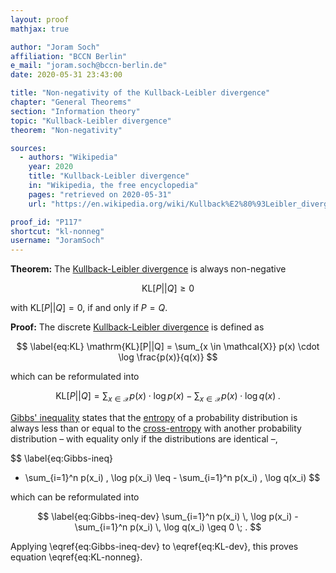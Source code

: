 ```yaml
---
layout: proof
mathjax: true

author: "Joram Soch"
affiliation: "BCCN Berlin"
e_mail: "joram.soch@bccn-berlin.de"
date: 2020-05-31 23:43:00

title: "Non-negativity of the Kullback-Leibler divergence"
chapter: "General Theorems"
section: "Information theory"
topic: "Kullback-Leibler divergence"
theorem: "Non-negativity"

sources:
  - authors: "Wikipedia"
    year: 2020
    title: "Kullback-Leibler divergence"
    in: "Wikipedia, the free encyclopedia"
    pages: "retrieved on 2020-05-31"
    url: "https://en.wikipedia.org/wiki/Kullback%E2%80%93Leibler_divergence#Properties"

proof_id: "P117"
shortcut: "kl-nonneg"
username: "JoramSoch"
---
```



**Theorem:** The [Kullback-Leibler divergence](/D/kl) is always non-negative

$$ \label{eq:KL-nonneg}
\mathrm{KL}[P||Q] \geq 0
$$

with $\mathrm{KL}[P \vert \vert Q] = 0$, if and only if $P = Q$.


**Proof:** The discrete [Kullback-Leibler divergence](/D/kl) is defined as

$$ \label{eq:KL}
\mathrm{KL}[P||Q] = \sum_{x \in \mathcal{X}} p(x) \cdot \log \frac{p(x)}{q(x)}
$$

which can be reformulated into

$$ \label{eq:KL-dev}
\mathrm{KL}[P||Q] = \sum_{x \in \mathcal{X}} p(x) \cdot \log p(x) - \sum_{x \in \mathcal{X}} p(x) \cdot \log q(x) \; .
$$

[Gibbs' inequality](/P/gibbs-ineq) states that the [entropy](/D/ent) of a probability distribution is always less than or equal to the [cross-entropy](/D/ent-cross) with another probability distribution – with equality only if the distributions are identical –,

$$ \label{eq:Gibbs-ineq}
- \sum_{i=1}^n p(x_i) \, \log p(x_i) \leq - \sum_{i=1}^n p(x_i) \, \log q(x_i)
$$

which can be reformulated into

$$ \label{eq:Gibbs-ineq-dev}
\sum_{i=1}^n p(x_i) \, \log p(x_i) - \sum_{i=1}^n p(x_i) \, \log q(x_i) \geq 0 \; .
$$

Applying \eqref{eq:Gibbs-ineq-dev} to \eqref{eq:KL-dev}, this proves equation \eqref{eq:KL-nonneg}.